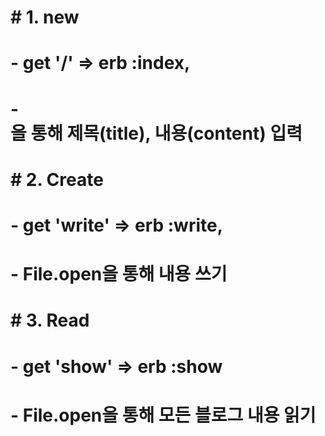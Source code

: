 # # 1. new
#      - get '/' => erb :index,
#      - <form>을 통해 제목(title), 내용(content) 입력
#
# # 2. Create
#     - get 'write' => erb :write,
#     - File.open을 통해 내용 쓰기
#
# # 3. Read
#     - get 'show' => erb :show
#     - File.open을 통해 모든 블로그 내용 읽기
